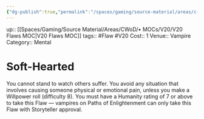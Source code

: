 ```yaml
---
{"dg-publish":true,"permalink":"/spaces/gaming/source-material/areas/c-wo-d/genre/vampire/v20/merits-and-flaws/soft-hearted/","dgHomeLink":true,"dgPassFrontmatter":true}
---
```


up:: [[Spaces/Gaming/Source Material/Areas/CWoD/• MOCs/V20/V20 Flaws MOC|V20 Flaws MOC]]
tags:: #Flaw #V20 
Cost:: 1
Venue:: Vampire
Category:: Mental
# Soft-Hearted
You cannot stand to watch others suffer. You avoid
any situation that involves causing someone physical
or emotional pain, unless you make a Willpower roll
(difficulty 8). You must have a Humanity rating of 7
or above to take this Flaw — vampires on Paths of Enlightenment
can only take this Flaw with Storyteller
approval.